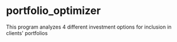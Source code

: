 # portfolio_optimizer
This program analyzes 4 different investment options for inclusion in clients' portfolios
